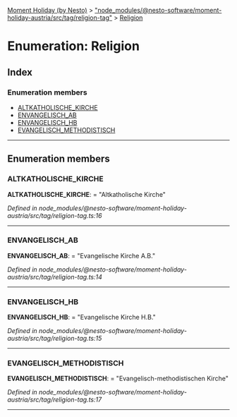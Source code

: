 [Moment Holiday (by Nesto)](../README.md) > ["node_modules/@nesto-software/moment-holiday-austria/src/tag/religion-tag"](../modules/_node_modules__nesto_software_moment_holiday_austria_src_tag_religion_tag_.md) > [Religion](../enums/_node_modules__nesto_software_moment_holiday_austria_src_tag_religion_tag_.religion.md)

# Enumeration: Religion

## Index

### Enumeration members

* [ALTKATHOLISCHE_KIRCHE](_node_modules__nesto_software_moment_holiday_austria_src_tag_religion_tag_.religion.md#altkatholische_kirche)
* [ENVANGELISCH_AB](_node_modules__nesto_software_moment_holiday_austria_src_tag_religion_tag_.religion.md#envangelisch_ab)
* [ENVANGELISCH_HB](_node_modules__nesto_software_moment_holiday_austria_src_tag_religion_tag_.religion.md#envangelisch_hb)
* [EVANGELISCH_METHODISTISCH](_node_modules__nesto_software_moment_holiday_austria_src_tag_religion_tag_.religion.md#evangelisch_methodistisch)

---

## Enumeration members

<a id="altkatholische_kirche"></a>

###  ALTKATHOLISCHE_KIRCHE

**ALTKATHOLISCHE_KIRCHE**:  = "Altkatholische Kirche"

*Defined in node_modules/@nesto-software/moment-holiday-austria/src/tag/religion-tag.ts:16*

___
<a id="envangelisch_ab"></a>

###  ENVANGELISCH_AB

**ENVANGELISCH_AB**:  = "Evangelische Kirche A.B."

*Defined in node_modules/@nesto-software/moment-holiday-austria/src/tag/religion-tag.ts:14*

___
<a id="envangelisch_hb"></a>

###  ENVANGELISCH_HB

**ENVANGELISCH_HB**:  = "Evangelische Kirche H.B."

*Defined in node_modules/@nesto-software/moment-holiday-austria/src/tag/religion-tag.ts:15*

___
<a id="evangelisch_methodistisch"></a>

###  EVANGELISCH_METHODISTISCH

**EVANGELISCH_METHODISTISCH**:  = "Evangelisch-methodistischen Kirche"

*Defined in node_modules/@nesto-software/moment-holiday-austria/src/tag/religion-tag.ts:17*

___

